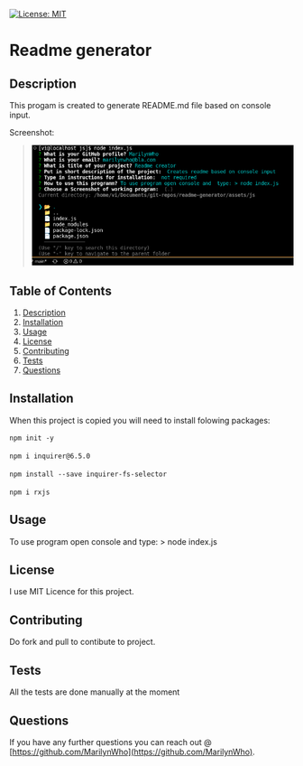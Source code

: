[![License: MIT](https://img.shields.io/badge/License-MIT-yellow.svg)](https://opensource.org/licenses/MIT)

# Readme generator

## Description

This progam is created to generate README.md file based on console input.

Screenshot:

  > ![Screenshot](./img/screenshot-README-generator.png)

## Table of Contents

1. [Description](#Description)
2. [Installation](#Installation)
3. [Usage](#Usage)
4. [License](#License)
5. [Contributing](#Contributing)
6. [Tests](#Tests)
7. [Questions](#Questions)

## Installation

When this project is copied you will need to install folowing packages:

```
npm init -y

npm i inquirer@6.5.0

npm install --save inquirer-fs-selector

npm i rxjs
```

## Usage

To use program open console and  type: > node index.js

## License

I use MIT Licence for this project.

## Contributing

Do fork and pull to contibute to project.

## Tests

All the tests are done manually at the moment

## Questions

If you have any further questions you can reach out @ [https://github.com/MarilynWho](https://github.com/MarilynWho).
